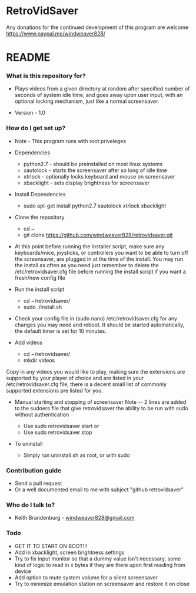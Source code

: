 # RetroVidSaver


Any donations for the continued development of this program are welcome
https://www.paypal.me/windweaver828/

# README #

### What is this repository for? ###

* Plays videos from a given directory at random after specified number of seconds of system idle time, and goes away upon user input, with an optional locking mechanism, just like a normal screensaver.

* Version - 1.0

### How do I get set up? ###

- Note - This program runs with root priveleges
* Dependencies
    - python2.7 - should be preinstalled on most linux systems
    - xautolock - starts the screensaver after so long of idle time
    - xtrlock - optionally locks keyboard and mouse on screensaver
    - xbacklight - sets display brightness for screensaver

* Install Dependencies
    - sudo apt-get install python2.7 xautolock xtrlock xbacklight

* Clone the repository
    - cd ~
    - git clone https://github.com/windweaver828/retrovidsaver.git

* At this point before running the installer script, make sure any keyboards/mice, joysticks, or controllers you want to be able to turn off the screensaver, are plugged in at the time of the install. You may run the install as often as you need just remember to delete the /etc/retrovidsaver.cfg file before running the install script if you want a fresh/new config file
* Run the install script
    - cd ~/retrovidsaver/
    - sudo ./install.sh

* Check your config file in (sudo nano) /etc/retrovidsaver.cfg for any changes you may need and reboot. It should be started automatically, the default timer is set for 10 minutes.

* Add videos
    - cd ~/retrovidsaver/
    - mkdir videos

Copy in any videos you would like to play, making sure the extensions are supported by your player of choice and are listed in your /etc/retrovidsaver.cfg file, there is a decent small list of commonly supported extensions pre listed for you.

* Manual starting and stopping of screensaver
    Note -- 2 lines are added to the sudoers file that give retrovidsaver the ability to be run with sudo without authentication
    - Use sudo retrovidsaver start
    or
    - Use sudo retrovidsaver stop

* To uninstall
    - Simply run uninstall.sh as root, or with sudo

### Contribution guide

* Send a pull request
* Or a well documented email to me with subject "github retrovidsaver"

### Who do I talk to? ###

* Keith Brandenburg - windweaver828@gmail.com

### Todo ###
* GET IT TO START ON BOOT!!!
* Add in xbacklight, screen brightness settings
* Try to fix input monitor so that a dummy value isn't necessary, some kind of logic to read in x bytes if they are there upon first reading from device
* Add option to mute system volume for a silent screensaver
* Try to minimize emulation station on screensaver and restore it on close
